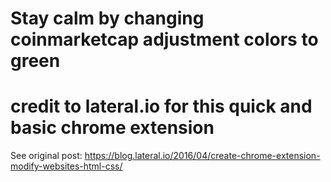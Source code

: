 # Stay calm by changing coinmarketcap adjustment colors to green

# credit to lateral.io for this quick and basic chrome extension
See original post: https://blog.lateral.io/2016/04/create-chrome-extension-modify-websites-html-css/
